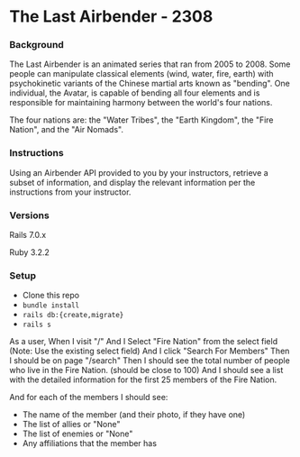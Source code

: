 # The Last Airbender - 2308

### Background

The Last Airbender is an animated series that ran from 2005 to 2008. Some people can manipulate classical elements (wind, water, fire, earth) with psychokinetic variants of the Chinese martial arts known as "bending". One individual, the Avatar, is capable of bending all four elements and is responsible for maintaining harmony between the world's four nations.

The four nations are: the "Water Tribes", the "Earth Kingdom", the "Fire Nation", and the "Air Nomads".

### Instructions

Using an Airbender API provided to you by your instructors, retrieve a subset of information, and display the relevant information per the instructions from your instructor.

### Versions

Rails 7.0.x

Ruby 3.2.2

### Setup

- Clone this repo
- `bundle install`
- `rails db:{create,migrate}`
- `rails s`

As a user,
When I visit "/"
And I Select "Fire Nation" from the select field
(Note: Use the existing select field)
And I click "Search For Members"
Then I should be on page "/search"
Then I should see the total number of people who live in the Fire Nation. (should be close to 100)
And I should see a list with the detailed information for the first 25 members of the Fire Nation.

And for each of the members I should see:
- The name of the member (and their photo, if they have one)
- The list of allies or "None"
- The list of enemies or "None"
- Any affiliations that the member has